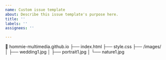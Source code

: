 ```yaml
---
name: Custom issue template
about: Describe this issue template's purpose here.
title: ''
labels: ''
assignees: ''

---
```


📁 hommie-multimedia.github.io
├── index.html
├── style.css
├── /images/
│   ├── wedding1.jpg
│   ├── portrait1.jpg
│   └── nature1.jpg
